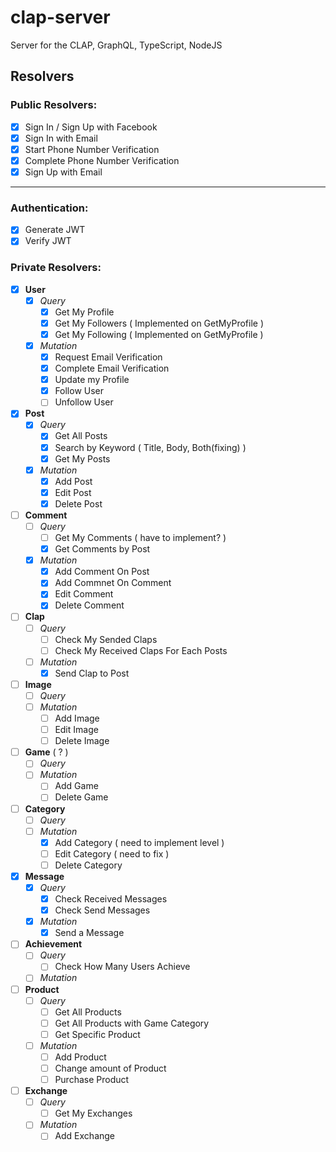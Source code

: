 # clap-server

Server for the CLAP, GraphQL, TypeScript, NodeJS

## Resolvers

### Public Resolvers:

- [x] Sign In / Sign Up with Facebook
- [x] Sign In with Email
- [x] Start Phone Number Verification
- [x] Complete Phone Number Verification
- [x] Sign Up with Email

---

### Authentication:

- [x] Generate JWT
- [x] Verify JWT

### Private Resolvers:

- [x] **User**
  - [x] _Query_
    - [x] Get My Profile
    - [x] Get My Followers ( Implemented on GetMyProfile )
    - [x] Get My Following ( Implemented on GetMyProfile )
  - [x] _Mutation_
    - [x] Request Email Verification
    - [x] Complete Email Verification
    - [x] Update my Profile
    - [x] Follow User
    - [ ] Unfollow User
- [x] **Post**
  - [x] _Query_
    - [x] Get All Posts
    - [x] Search by Keyword ( Title, Body, Both(fixing) )
    - [x] Get My Posts
  - [x] _Mutation_
    - [x] Add Post
    - [x] Edit Post
    - [x] Delete Post
- [ ] **Comment**
  - [ ] _Query_
    - [ ] Get My Comments ( have to implement? )
    - [x] Get Comments by Post
  - [x] _Mutation_
    - [x] Add Comment On Post
    - [x] Add Commnet On Comment
    - [x] Edit Comment
    - [x] Delete Comment
- [ ] **Clap**
  - [ ] _Query_
    - [ ] Check My Sended Claps
    - [ ] Check My Received Claps For Each Posts
  - [ ] _Mutation_
    - [x] Send Clap to Post
- [ ] **Image**
  - [ ] _Query_
  - [ ] _Mutation_
    - [ ] Add Image
    - [ ] Edit Image
    - [ ] Delete Image
- [ ] **Game** ( ? )
  - [ ] _Query_
  - [ ] _Mutation_
    - [ ] Add Game
    - [ ] Delete Game
- [ ] **Category**
  - [ ] _Query_
  - [ ] _Mutation_
    - [x] Add Category ( need to implement level )
    - [ ] Edit Category ( need to fix )
    - [ ] Delete Category
- [x] **Message**
  - [x] _Query_
    - [x] Check Received Messages
    - [x] Check Send Messages
  - [x] _Mutation_
    - [x] Send a Message
- [ ] **Achievement**
  - [ ] _Query_
    - [ ] Check How Many Users Achieve
  - [ ] _Mutation_
- [ ] **Product**
  - [ ] _Query_
    - [ ] Get All Products
    - [ ] Get All Products with Game Category
    - [ ] Get Specific Product
  - [ ] _Mutation_
    - [ ] Add Product
    - [ ] Change amount of Product
    - [ ] Purchase Product
- [ ] **Exchange**
  - [ ] _Query_
    - [ ] Get My Exchanges
  - [ ] _Mutation_
    - [ ] Add Exchange
